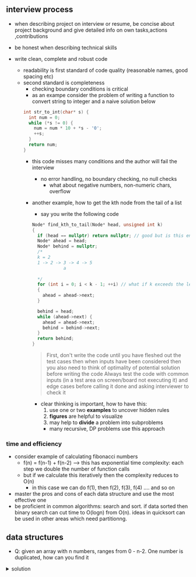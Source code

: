 ## interview process
- when describing project on interview or resume, be concise about project background and give detailed info on own tasks,actions ,contributions

- be honest when describing technical skills

- write clean, complete and robust code
  - readability is first standard of code quality (reasonable names, good spacing etc)
  - second standard is completeness
    - checking boundary conditions is critical
    - as an exampe consider the problem of writing a function to convert string to integer and a naive solution below
    ```cpp
    int str_to_int(char* s) {
      int num = 0;
      while (*s != 0) {
        num = num * 10 + *s - '0';
        ++s;
      }
      return num;
    }
    ```
    - this code misses many conditions and the author will fail the interview
      - no error handling, no boundary checking, no null checks
        - what about negative numbers, non-numeric chars, overflow 
    - another example, how to get the kth node from the tail of a list
      - say you write the following code
      ```cpp
      Node* find_kth_to_tail(Node* head, unsigned int k)
      {
        if (head == nullptr) return nullptr; // good but is this enough?
        Node* ahead = head;
        Node* behind = nullptr;
        /*
        k = 2
        1 -> 2 -> 3 -> 4 -> 5
                  a                     
        
        */
        for (int i = 0; i < k - 1; ++i) // what if k exceeds the length of list, what if k  is 0
        {
          ahead = ahead->next;
        }

        behind = head;
        while (ahead->next) {
          ahead = ahead->next;
          behind = behind->next;
        }
        return behind;
      }
      ```

      > First, don't write the code until you have fleshed out the test cases
      > then when inputs have been considered then you also need to think of optimality
      > of potential solution before writing the code
      > Always test the code with common inputs (in a test area on screen/board not executing it) and edge cases 
      > before calling it done and asking interviewer to check it 

      - clear thinking is important, how to have this:
        1. use one or two **examples** to uncover hidden rules
        2. **figures** are helpful to visualize
        3. may help to **divide** a problem into subproblems
          - many recursive, DP problems use this approach
          
### time and efficiency

- consider example of calculating fibonacci numbers
  - f(n) = f(n-1) + f(n-2) --> this has exponential time complexity: each step we double the number of function calls
  - but if we calculate this iteratively then the complexity reduces to O(n)
    - in this case we can do f(1), then f(2), f(3), f(4) .... and so on
- master the pros and cons of each data structure and use the most effective one
- be proficient in common algorithms: search and sort. if data sorted then binary search can cut time to O(logn) from O(n).
  ideas in quicksort can be used in other areas which need partitionng.

## data structures

- Q: given an array with n numbers, ranges from 0 - n-2. One number is duplicated, how can you find it 

<details>
<summary> solution </summary>

```cpp
int test()
{
}

```

</details>



